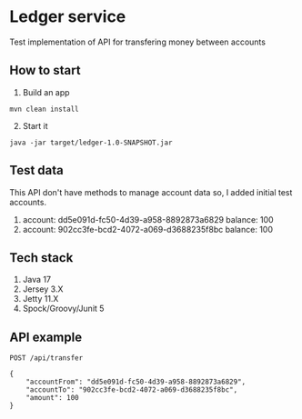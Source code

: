 # Ledger service

Test implementation of API for transfering money between accounts

## How to start

1. Build an app
```
mvn clean install
```
2. Start it
```
java -jar target/ledger-1.0-SNAPSHOT.jar
```

## Test data

This API don't have methods to manage account data so, I added initial test accounts.

1. account: dd5e091d-fc50-4d39-a958-8892873a6829 balance: 100
2. account: 902cc3fe-bcd2-4072-a069-d3688235f8bc balance: 100


## Tech stack

1. Java 17
2. Jersey 3.X
3. Jetty 11.X
4. Spock/Groovy/Junit 5

## API example

```
POST /api/transfer

{
    "accountFrom": "dd5e091d-fc50-4d39-a958-8892873a6829",
    "accountTo": "902cc3fe-bcd2-4072-a069-d3688235f8bc",
    "amount": 100
}
```
